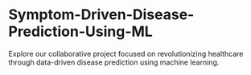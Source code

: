 # Symptom-Driven-Disease-Prediction-Using-ML
Explore our collaborative project focused on revolutionizing healthcare through data-driven disease prediction using machine learning.
